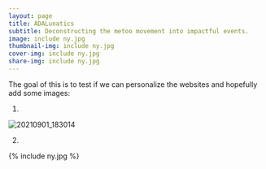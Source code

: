 ```yaml
---
layout: page
title: ADALunatics
subtitle: Deconstructing the metoo movement into impactful events. 
image: include ny.jpg 
thumbnail-img: include ny.jpg 
cover-img: include ny.jpg
share-img: include ny.jpg
---
```


The goal of this is to test if we can personalize the websites and hopefully add some images:

1)

![20210901_183014](https://user-images.githubusercontent.com/65892642/145226409-c5993575-1bca-4a72-a5e5-d55359039b03.jpg)

2)

<!---_(Figure showing the city of New York and used as a test)!_-->

{% include ny.jpg %}
